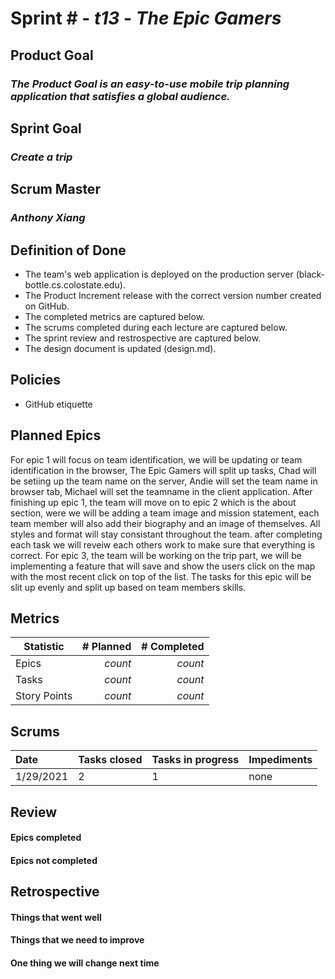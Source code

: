 # Sprint # - *t13* - *The Epic Gamers*

## Product Goal
### *The Product Goal is an easy-to-use mobile trip planning application that satisfies a global audience.*

## Sprint Goal
### *Create a trip*

## Scrum Master
### *Anthony Xiang*

## Definition of Done

* The team's web application is deployed on the production server (black-bottle.cs.colostate.edu).
* The Product Increment release with the correct version number created on GitHub.
* The completed metrics are captured below.
* The scrums completed during each lecture are captured below.
* The sprint review and restrospective are captured below.
* The design document is updated (design.md).


## Policies

* GitHub etiquette


## Planned Epics

For epic 1 will focus on team identification, we will be updating or team identification in the browser, The Epic Gamers will split up tasks, Chad will be setiing up the team name on the server, Andie will set the team name in browser tab, Michael will set the teamname in the client application. After finishing up epic 1, the team will move on to epic 2 which is the about section, were we will be adding a team image and mission statement, each team member will also add their biography and an image of themselves. All styles and format will stay consistant throughout the team. after completing each task we will reveiw each others work to make sure that everything is correct. For epic 3, the team will be working on the trip part, we will be implementing a feature that will save and show the users click on the map with the most recent click on top of the list. The tasks for this epic will be slit up evenly and split up based on team members skills.

## Metrics

| Statistic | # Planned | # Completed |
| --- | ---: | ---: |
| Epics | *count* | *count* |
| Tasks |  *count*   | *count* | 
| Story Points |  *count*  | *count* | 


## Scrums

| Date | Tasks closed | Tasks in progress | Impediments |
| :--- | :--- | :--- | :--- |
| 1/29/2021 | 2 | 1 | none |


## Review

#### Epics completed  

#### Epics not completed 


## Retrospective

#### Things that went well

#### Things that we need to improve

#### One thing we will change next time
